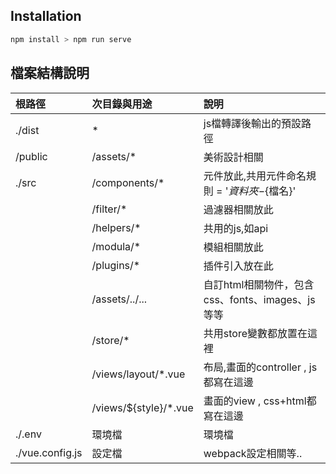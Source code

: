 ## Installation

 

```bash
npm install > npm run serve
```
## 檔案結構說明

根路徑           |    次目錄與用途       |    說明
:---            |   :---              |   :---
./dist          |   *           |   js檔轉譯後輸出的預設路徑
/public         |   /assets/*         | 美術設計相關
./src           |   /components/*   |   元件放此,共用元件命名規則 = '${資料夾}-${檔名}'
                |   /filter/*    |   過濾器相關放此
                |   /helpers/*    |   共用的js,如api
                |   /modula/*   |   模組相關放此
                |   /plugins/*   |   插件引入放在此
                |   /assets/../...    |   自訂html相關物件，包含css、fonts、images、js等等
                |   /store/*       |   共用store變數都放置在這裡
                |   /views/layout/*.vue   |   布局,畫面的controller , js都寫在這邊
                |   /views/${style}/*.vue    |   畫面的view , css+html都寫在這邊
./.env          |   環境檔           |   環境檔
./vue.config.js |   設定檔    |   webpack設定相關等..

